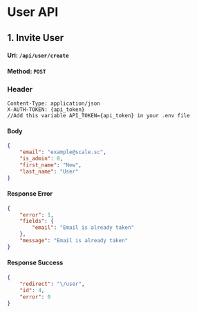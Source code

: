 # User API

## 1. Invite User

#### Uri: `/api/user/create`

#### Method: `POST`

### Header
```
Content-Type: application/json
X-AUTH-TOKEN: {api_token}
//Add this variable API_TOKEN={api_token} in your .env file
```

#### Body

```json
{
	"email": "example@scale.sc",
	"is_admin": 0,
	"first_name": "New",
	"last_name": "User"
}
```

#### Response Error

```json
{
    "error": 1,
    "fields": {
        "email": "Email is already taken"
    },
    "message": "Email is already taken"
}
```

#### Response Success

```json
{
	"redirect": "\/user",
	"id": 4,
	"error": 0
}
```
